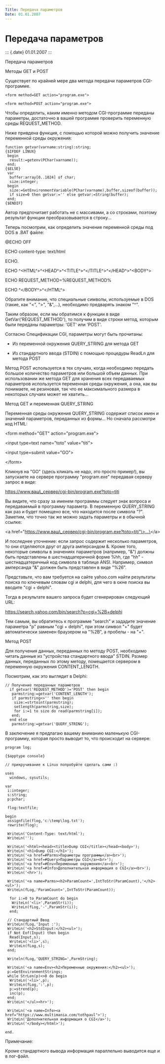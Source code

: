 ```yaml
---
Title: Передача параметров
Date: 01.01.2007
---
```



Передача параметров
===================

::: {.date}
01.01.2007
:::

Передача параметров

Методы GET и POST

Существует по крайней мере два метода передачи параметров CGI-программе.

    <form method=GET action="program.exe">
     
    <form method=POST action="program.exe">

Чтобы определить, каким именно методом CGI-программе переданы параметры,
достаточно в вашей программе проверить переменную среды REQUEST\_METHOD.

 

Ниже привдена функция, с помощью которой можно получить значение
переменной среды окружения:

    function getvar(varname:string):string;
    {$IFDEF LINUX}
     begin
      result:=getenv(PChar(varname));
     end;
    {$ELSE}
     var
      buffer:array[0..1024] of char;
      size:integer;
     begin
      size:=GetEnvironmentVariable(PChar(varname),buffer,sizeof(buffer));
      if size=0 then getvar:='' else getvar:=String(buffer);
     end;
    {$ENDIF}

 

Автор предпочитает работать не с массивами, а со строками, поэтому
результат функции преобразовывается в строку...

 

Теперь посмотрим, как определить значение переменной среды под DOS в
.BAT файле:

 

@ECHO OFF

ECHO content-type: text/html

ECHO.

ECHO ^\<HTML^\>^\<HEAD^\>^\<TITLE^\>^\</TITLE^\>^\</HEAD^\>^\<BODY^\>

ECHO REQUEST\_METHOD=%REQUEST\_METHOD%

ECHO ^\</BODY^\>^\</HTML^\>

 

Обратите внимание, что специальные символы, используемые в DOS (такие,
как "\<", "\>", "&",...), необходимо предварять знаком "^".

 

Таким образом, если мы обратимся к функции в виде
GetVar(\'REQUEST\_METHOD\'), то получим в виде строки метод, которым
были переданы параметры: \'GET\' или \'POST\'.

 

Согласно Спецификации CGI, параметры могут быть прочитаны:

- Из переменной окружения QUERY\_STRING для метода GET

- Из стандартного ввода (STDIN) с помощью процедуры ReadLn для метода POST

 

Метод POST используется в тех случаях, когда необходимо передать большое
количество параметров или большой объем данных. При использовании же
метода GET для хранения всех передаваемых параметров используется
переменная среды окружения, а она, как вы понимаете, не резиновая, так
что ее максимального размера в некоторых случаях может не хватить...

 

Метод GET и переменная QUERY\_STRING

Переменная среды окружения QUERY\_STRING содержит список имен и значений
параметров, переданных из формы... Но сначала рассмотри код HTML:

 

\<form method="GET" action="program.exe"\>

\<input type=text name="toto" value="titi"\>

\<input type=submit value="GO"\>

\</form\>

 

Кликнув на "GO" (здесь кликать не надо, это просто пример!), вы
запускаете на сервере программу "program.exe" передавая серверу запрос
в виде:

https://www.ваш\_сервер/cgi-bin/program.exe?toto=titi

Вы видите, что сразу за именем программы следует знак вопроса и
передаваемый в программу параметр. В переменную QUERY\_STRING как раз и
будет помещено все, что находится после символа "?". Заметим, что
точно так же можно задать параметры и в обычной ссылке:

\<a href="https://www.ваш\_сервер/cgi-bin/program.exe?toto=titi"\>...\</a\>

И последнее уточнение: если запрос содержит несколько параметров, то они
отделяются друг от друга амперсандом &. Кроме того, некоторые символы в
значениях параметров (например, "&") должны быть представлены в
шестнадцатеричной форме %hh, где "hh" - шестнадцатеричный код символа
в таблице ANSI. Например, символ амперсанда "&" должен быть
представлен в виде "%26".

Представьте, что вам требуется на сайте yahoo.com найти результаты
поиска по ключевым словам cgi и delphi, для чего в окне поиска вы
вводите "cgi + delphi".

Тогда в результате вашего запроса будет сгенерирован следующий URL:

https://search.yahoo.com/bin/search?p=cgi+%2B+delphi

Тем самым, вы обратитесь к программе "search" и зададите значение
параметра "p" равным "cgi + delphi", при этом символ "+" будет
автоматически заменен браузером на "%2B", а пробелы - на "+".

Метод POST

Для получения данных, переданных по методу POST, необходимо читать
данные из "устройства стандартного ввода" STDIN. Размер данных,
переданных по этому методу, помещается сервером в переменную окружения
CONTENT\_LENGTH.

Посмотрим, как это выглядит в Delphi:

    // Получение переданных параметров
      if getvar('REQUEST_METHOD')='POST' then begin
       parmstring:=getvar('CONTENT_LENGTH');
       if parmstring<>'' then begin
        size:=strtoint(parmstring);
        setlength(parmstring,size);
        for i:=1 to size do read(parmstring[i]);
       end;
      end else
       parmstring:=getvar('QUERY_STRING'); 

В заключение я предлагаю вашему вниманию маленькую CGI-программу,
которая просто выводит то, что происходит на сервере:

    program log;
     
    {$apptype console}
     
    // прикручивание к Linux попробуйте сделать сами :)
     
    uses
      windows, sysutils;
     
    var
     i:integer;
     s:string;
     p:pchar;
     
     flog:textfile;
     
    begin
     assignfile(flog,'c:\temp\log.txt');
     rewrite(flog);
     
     WriteLn('Content-Type: text/html');
     WriteLn('');
     
     WriteLn('<html><head><title>Dump CGI</title></head><body>');
     WriteLn('<h1>Dump CGI:</h1>');
     WriteLn('<a href=#Parms>Параметры программы</a><br>');
     WriteLn('<a href=#Query>Параметры CGI</a><br>');
     WriteLn('<a href=#Env>Переменные окружения</a><br>');
     WriteLn('<a href=#Info>Дополнительная информация о CGI</a><br>');
     WriteLn('<hr>');
     
     WriteLn('<a name=Parms><h2>ParamCount=',IntToStr(ParamCount),'</h2><ul>');
     WriteLn(fLog,'ParamCount=',IntToStr(ParamCount));
     
      for i:=0 to ParamCount do begin
       WriteLn('<li>',ParamStr(i));
       WriteLn(fLog,'-',ParamStr(i));
      end;
     
     // Стандартный Ввод
     WriteLn(fLog,'Input :');
     WriteLn('<h2>StdInput:</h2><ul>');
     if Not Eof(Input) then begin
      Read(Input,s);
      WriteLn('<li>',s);
      WriteLn(fLog,s);
     end;
     
     Writeln(fLog,'QUERY_STRING=',ParmString);
     
     WriteLn('<a name=Env><h2>Переменные окружения:</h2><ul>');
     p:=GetEnvironmentStrings;
     while StrLen(p)<>0 do begin
      WriteLn('<li>',p);
      WriteLn(fLog,':',p);
      p:=strend(p);
      inc(p);
     end;
     WriteLn('</ul><hr>');
     
     WriteLn('<a name=Info><a href="https://www.multimania.com/tothpaul">');
     WriteLn('Дополнительная информация о CGI</a>');
     WriteLn('</body></html>');
     
    end.

Примечание:

Кроме стандартного вывода информация параллельно выводится еще и в
лог-файл.
